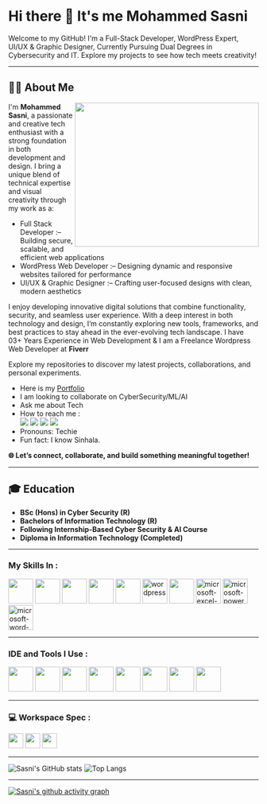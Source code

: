 # Hi there 👋 It's me Mohammed Sasni


<p>Welcome to my GitHub! I'm a Full-Stack Developer, WordPress Expert, UI/UX & Graphic Designer, Currently Pursuing Dual Degrees in Cybersecurity and IT.
Explore my projects to see how tech meets creativity! </p>

---

## 🧑‍💻 About Me

<img align="right" width="370" height="290" src="https://www.gabrielcorralcardenas.com/content/images/2024/03/web3.gif">
<p>I'm <b>Mohammed Sasni</b>, a passionate and creative tech enthusiast with a strong foundation in both development and design. I bring a unique blend of technical expertise and visual creativity through my work as a:

- Full Stack Developer :– Building secure, scalable, and efficient web applications
- WordPress Web Developer :– Designing dynamic and responsive websites tailored for performance
- UI/UX & Graphic Designer :– Crafting user-focused designs with clean, modern aesthetics

 

I enjoy developing innovative digital solutions that combine functionality, security, and seamless user experience. With a deep interest in both technology and design, I’m constantly exploring new tools, frameworks, and best practices to stay ahead in the ever-evolving tech landscape. I have 03+ Years Experience in Web Development & I am a Freelance Wordpress Web Developer at **Fiverr**




Explore my repositories to discover my latest projects, collaborations, and personal experiments.



- Here is my [Portfolio](https://portfolio-under-constract-sasni-asm.netlify.app/)                                                 
- I am looking to collaborate on CyberSecurity/ML/AI
- Ask me about Tech
- How to reach me :
<br /> [<img src="https://img.shields.io/badge/LinkedIn-0077B5?style=for-the-badge&logo=linkedin&logoColor=white" />](https://www.linkedin.com/in/mohammed-sasni/) [<img src="https://img.shields.io/badge/Instagram-E4405F?style=for-the-badge&logo=instagram&logoColor=white" />](https://www.instagram.com/sasni_saheed?igsh=ZTh2MzhvYXU5NTFz) [<img src="https://img.shields.io/badge/Facebook-1877F2?style=for-the-badge&logo=facebook&logoColor=white" />](https://www.facebook.com/share/PRKCwDJfERpJepRn/?mibextid=qi2Omg) [<img src="https://img.shields.io/badge/Gmail-D14836?style=for-the-badge&logo=gmail&logoColor=white" />](mailto:sasniasms@gmail.com) 
- Pronouns: Techie
- Fun fact: I know Sinhala.

**🌐 Let’s connect, collaborate, and build something meaningful together!**</p>

---

## 🎓 Education 

- **BSc (Hons) in Cyber Security (R)**
- **Bachelors of Information Technology (R)**
- **Following Internship-Based Cyber Security & AI Course**
- **Diploma in Information Technology (Completed)**

---







### My Skills In :
<img height="50" width="50" src="https://img.icons8.com/color/48/000000/python.png" /> <img height="50" width="50" src="https://img.icons8.com/color/48/000000/c-programming.png" /> <img height="50" width="50" src="https://img.icons8.com/color/48/000000/html-5.png" /> <img height="50" width="50" src="https://img.icons8.com/color/48/000000/css3.png" /> <img height="50" width="50" src="https://img.icons8.com/color/48/000000/javascript.png"/> 
<img width="50" height="50" src="https://img.icons8.com/fluency/48/wordpress.png" alt="wordpress"/>
<img height="50" width="50" src="https://img.icons8.com/fluent/48/000000/arduino.png"/> <img width="50" height="50" src="https://img.icons8.com/fluency/48/microsoft-excel-2019.png" alt="microsoft-excel-2019"/> <img width="50" height="50" src="https://img.icons8.com/color/48/microsoft-powerpoint-2019--v1.png" alt="microsoft-powerpoint-2019--v1"/> <img width="50" height="50" src="https://img.icons8.com/color/48/microsoft-word-2019--v2.png" alt="microsoft-word-2019--v2"/>

---

### IDE and Tools I Use :
<img height="50" width="50" src="https://img.icons8.com/color/48/000000/visual-studio-code-2019.png"/> <img height="50" width="50" src="https://img.icons8.com/color/48/000000/pycharm.png"/> <img height="50" width="50" src="https://img.icons8.com/color/50/000000/git.png"/> <img height="50" width="50" src="https://img.icons8.com/dusk/64/000000/anaconda.png"/> <img height="50" src="https://img.icons8.com/color/480/null/notion--v1.png" /> <img height="50" width="50" src="https://img.icons8.com/doodle/48/000000/adobe-photoshop.png"/> <img height="50" width="50" src="https://img.icons8.com/color/48/000000/figma--v1.png"/> <img height="50" src="https://img.icons8.com/?size=100&id=sBo1RJ3rjbje&format=png&color=000000"/> 

---

### 💻 Workspace Spec :
<img height="30" src="https://img.shields.io/badge/HP-Victus_15-ED1C24?style=for-the-badge&logo=hp&logoColor=white"/> <img height="30" src="https://img.shields.io/badge/NVIDIA-Geforce RTX3050-76B900?style=for-the-badge&logo=nvidia&logoColor=white"/>  <img height="30" src="https://img.shields.io/badge/AMD-Ryzen_5_5600H-ED1C24?style=for-the-badge&logo=amd&logoColor=white"/> 

---


![Sasni's GitHub stats](https://github-readme-stats.vercel.app/api?username=Mohammed-Sasni&theme=dark&show_icons=true&&hide=issues,contribs) 
![Top Langs](https://github-readme-stats.vercel.app/api/top-langs/?username=Mohammed-Sasni&layout=compact&theme=radical)

---

[![Sasni's github activity graph](https://github-readme-activity-graph.vercel.app/graph?username=Mohammed-Sasni&bg_color=000000&color=ffffff&line=07ed6b&point=ffffff&area=true&hide_border=true)](https://github.com/ashutosh00710/github-readme-activity-graph)




